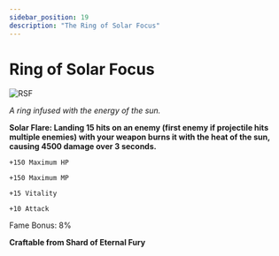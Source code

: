 ```yaml
---
sidebar_position: 19
description: "The Ring of Solar Focus"
---
```


# Ring of Solar Focus

![RSF](https://vwiki.valorserver.com/api/item/picture/ring%20of%20solar%20focus)

<i>A ring infused with the energy of the sun.</i>

**Solar Flare: Landing 15 hits on an enemy (first enemy if projectile hits multiple enemies) with your weapon burns it with the heat of the sun, causing 4500 damage over 3 seconds.**

    +150 Maximum HP   
    
    +150 Maximum MP
    
    +15 Vitality
    
    +10 Attack
    
Fame Bonus: 8%

**Craftable from Shard of Eternal Fury**
